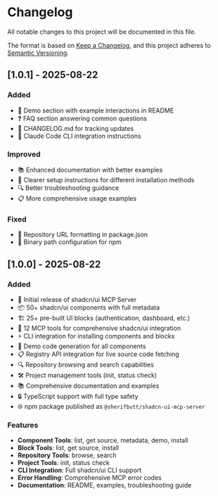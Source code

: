 # Changelog

All notable changes to this project will be documented in this file.

The format is based on [Keep a Changelog](https://keepachangelog.com/en/1.0.0/),
and this project adheres to [Semantic Versioning](https://semver.org/spec/v2.0.0.html).

## [1.0.1] - 2025-08-22

### Added
- 🎥 Demo section with example interactions in README
- ❓ FAQ section answering common questions
- 📝 CHANGELOG.md for tracking updates
- 🔧 Claude Code CLI integration instructions

### Improved
- 📚 Enhanced documentation with better examples
- 🎯 Clearer setup instructions for different installation methods
- 🔍 Better troubleshooting guidance
- 📋 More comprehensive usage examples

### Fixed
- 🐛 Repository URL formatting in package.json
- 🔧 Binary path configuration for npm

## [1.0.0] - 2025-08-22

### Added
- 🎉 Initial release of shadcn/ui MCP Server
- 📦 50+ shadcn/ui components with full metadata
- 🏗️ 25+ pre-built UI blocks (authentication, dashboard, etc.)
- 🔧 12 MCP tools for comprehensive shadcn/ui integration
- ⚡ CLI integration for installing components and blocks
- 🎨 Demo code generation for all components
- 📋 Registry API integration for live source code fetching
- 🔍 Repository browsing and search capabilities
- 🛠️ Project management tools (init, status check)
- 📚 Comprehensive documentation and examples
- 🔒 TypeScript support with full type safety
- 🌐 npm package published as `@sherifbutt/shadcn-ui-mcp-server`

### Features
- **Component Tools**: list, get source, metadata, demo, install
- **Block Tools**: list, get source, install
- **Repository Tools**: browse, search
- **Project Tools**: init, status check
- **CLI Integration**: Full shadcn/ui CLI support
- **Error Handling**: Comprehensive MCP error codes
- **Documentation**: README, examples, troubleshooting guide